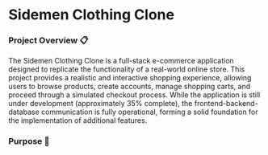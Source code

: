 # Sidemen Clothing Clone

### Project Overview 📋

The Sidemen Clothing Clone is a full-stack e-commerce application designed to replicate the functionality of a real-world online store. This project provides a realistic and interactive shopping experience, allowing users to browse products, create accounts, manage shopping carts, and proceed through a simulated checkout process. While the application is still under development (approximately 35% complete), the frontend-backend-database communication is fully operational, forming a solid foundation for the implementation of additional features.

### Purpose 🎯


